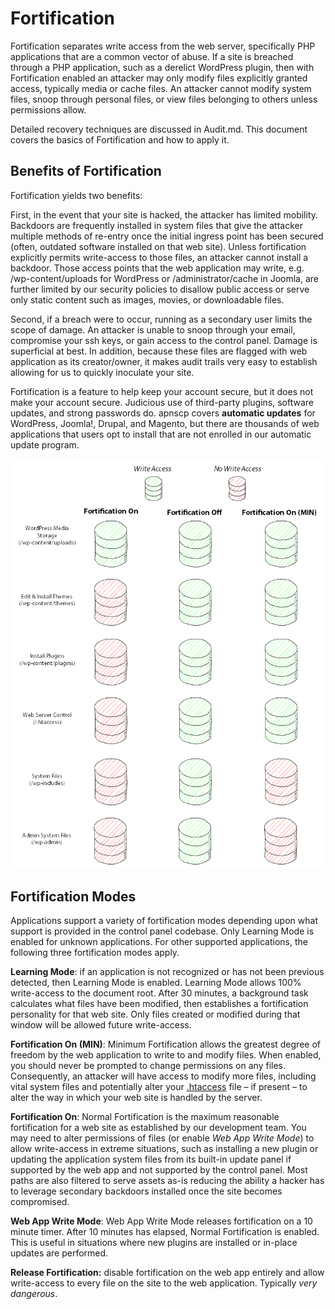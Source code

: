 # Fortification 

Fortification separates write access from the web server, specifically PHP applications that are a common vector of abuse. If a site is breached through a PHP application, such as a derelict WordPress plugin, then with Fortification enabled an attacker may only modify files explicitly granted access, typically media or cache files. An attacker cannot modify system files, snoop through personal files, or view files belonging to others unless permissions allow.

Detailed recovery techniques are discussed in Audit.md. This document covers the basics of Fortification and how to apply it.

## Benefits of Fortification

Fortification yields two benefits:

First, in the event that your site is hacked, the attacker has limited mobility. Backdoors are frequently installed in system files that give the attacker multiple methods of re-entry once the initial ingress point has been secured (often, outdated software installed on that web site). Unless fortification explicitly permits write-access to those files, an attacker cannot install a backdoor. Those access points that the web application may write, e.g. /wp-content/uploads for WordPress or /administrator/cache in Joomla, are further limited by our security policies to disallow public access or serve only static content such as images, movies, or downloadable files.

Second, if a breach were to occur, running as a secondary user limits the scope of damage. An attacker is unable to snoop through your email, compromise your ssh keys, or gain access to the control panel. Damage is superficial at best. In addition, because these files are flagged with web application as its creator/owner, it makes audit trails very easy to establish allowing for us to quickly inoculate your site.

Fortification is a feature to help keep your account secure, but it does not make your account secure. Judicious use of third-party plugins, software updates, and strong passwords do. apnscp covers **automatic updates** for WordPress, Joomla!, Drupal, and Magento, but there are thousands of web applications that users opt to install that are not enrolled in our automatic update program.

![fortification-mode](../images/fortification-diagram.png)

## Fortification Modes

Applications support a variety of fortification modes depending upon what support is provided in the control panel codebase. Only Learning Mode is enabled for unknown applications. For other supported applications, the following three fortification modes apply.

**Learning Mode**: if an application is not recognized or has not been previous detected, then Learning Mode is enabled. Learning Mode allows 100% write-access to the document root. After 30 minutes, a background task calculates what files have been modified, then establishes a fortification personality for that web site. Only files created or modified during that window will be allowed future write-access.

**Fortification On (MIN)**: Minimum Fortification allows the greatest degree of freedom by the web application to write to and modify files. When enabled, you should never be prompted to change permissions on any files. Consequently, an attacker will have access to modify more files, including vital system files and potentially alter your [.htaccess](https://kb.apiscp.com/guides/htaccess-guide/) file – if present – to alter the way in which your web site is handled by the server.

**Fortification On**: Normal Fortification is the maximum reasonable fortification for a web site as established by our development team. You may need to alter permissions of files (or enable *Web App Write Mode*) to allow write-access in extreme situations, such as installing a new plugin or updating the application system files from its built-in update panel if supported by the web app and not supported by the control panel. Most paths are also filtered to serve assets as-is reducing the ability a hacker has to leverage secondary backdoors installed once the site becomes compromised.

**Web App Write Mode**: Web App Write Mode releases fortification on a 10 minute timer. After 10 minutes has elapsed, Normal Fortification is enabled. This is useful in situations where new plugins are installed or in-place updates are performed.

**Release Fortification:** disable fortification on the web app entirely and allow write-access to every file on the site to the web application. Typically *very dangerous*.